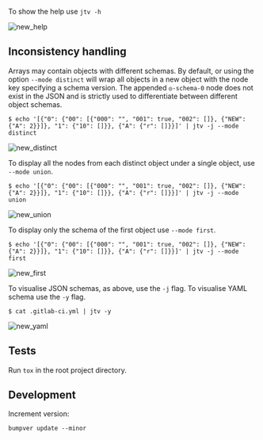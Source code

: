To show the help use `jtv -h`

![new_help](https://user-images.githubusercontent.com/80931870/178190588-d5b857ad-3f31-4352-b5f1-d40e33259a22.png)

## Inconsistency handling

Arrays may contain objects with different schemas. By default, or using the option `--mode distinct` will wrap all objects in a new object with the node key specifying a schema version. The appended `◎-schema-0` node does not exist in the JSON and is strictly used to differentiate between different object schemas. 

```
$ echo '[{"0": {"00": [{"000": "", "001": true, "002": []}, {"NEW": {"A": 2}}]}, "1": {"10": []}}, {"A": {"r": []}}]' | jtv -j --mode distinct
```

![new_distinct](https://user-images.githubusercontent.com/80931870/178190578-bf58a29a-8b2c-4085-97eb-a223dad08fa3.png)

To display all the nodes from each distinct object under a single object, use `--mode union`. 

```
$ echo '[{"0": {"00": [{"000": "", "001": true, "002": []}, {"NEW": {"A": 2}}]}, "1": {"10": []}}, {"A": {"r": []}}]' | jtv -j --mode union
```

![new_union](https://user-images.githubusercontent.com/80931870/178190593-7f2c1b90-30e8-4859-b2b0-211afa0dd726.png)

To display only the schema of the first object use `--mode first`. 

```
$ echo '[{"0": {"00": [{"000": "", "001": true, "002": []}, {"NEW": {"A": 2}}]}, "1": {"10": []}}, {"A": {"r": []}}]' | jtv -j --mode first
```

![new_first](https://user-images.githubusercontent.com/80931870/178190586-80143e81-3352-4322-b6e5-91596b0a940e.png)

To visualise JSON schemas, as above, use the `-j` flag. To visualise YAML schema use the `-y` flag.

```
$ cat .gitlab-ci.yml | jtv -y
```

![new_yaml](https://user-images.githubusercontent.com/80931870/178190597-3ed79d53-5405-4c7c-8648-d2c78b057b19.png)


## Tests
Run `tox` in the root project directory.

## Development

Increment version:
```
bumpver update --minor
```
